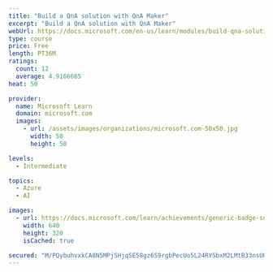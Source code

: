 ```yaml
---
title: "Build a QnA solution with QnA Maker"
excerpt: "Build a QnA solution with QnA Maker"
webUrl: https://docs.microsoft.com/en-us/learn/modules/build-qna-solution-qna-maker/
type: course
price: Free
length: PT36M
ratings:
  count: 12
  average: 4.9166665
heat: 50

provider:
  name: Microsoft Learn
  domain: microsoft.com
  images:
    - url: /assets/images/organizations/microsoft.com-50x50.jpg
      width: 50
      height: 50

levels:
  - Intermediate

topics:
  - Azure
  - AI

images:
  - url: https://docs.microsoft.com/learn/achievements/generic-badge-social.png
    width: 640
    height: 320
    isCached: true

secured: "M/PQybuhvxkCA8N5MPjSHjq5E58gz6S9rgbPecUo5L24RYSbxM2LMtB33nsUHYG8hCAjAt1AUbkZb4grPe2MQ5DTiPadtyb1qU4L5BVdg682HQNbSTfJ3BFN/Il8KklAtJmin0sy1Jq2FEcAJ//CzVC2M82ShNP8/z9pDI0xZR8ohuc9IDSVIeJBxM1adQvnvxniQ7qagDbnQa+r7gzy24KQ+atSxCFYj+lyr/pcBUIt9hh1uhnqO2eJZ9ilMpLwjMnHXwK7fYVYYFntqNnvF9MHYGAe8UlzA+CP7h1DZTBCyBscNX++mRDF16LR9URmwLzYezUQAPKm3Hidd91cy7jfCW4i1LEv41Gy6dRhUKksakC/WQS7aT4G8rS1pjZqNST4z33Ho1A+R2ydf9d/Jz8lMXEE/f8YWQ8O36KVWp8=;tDzPo8v3IjgvpAbZHT8GgA=="
---
```


